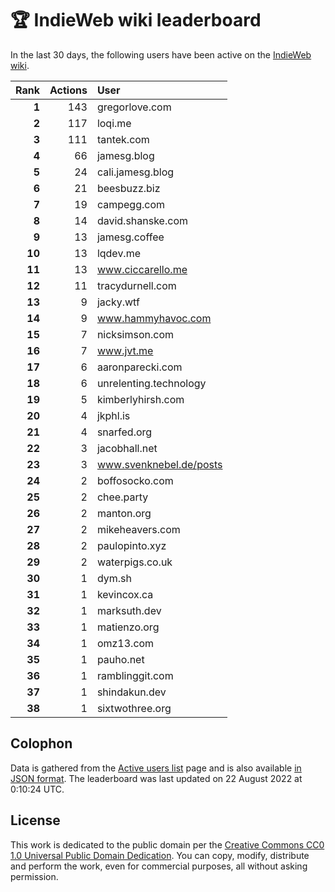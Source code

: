 # 🏆 IndieWeb wiki leaderboard

In the last 30 days, the following users have been active on the [IndieWeb wiki](https://indieweb.org).

| Rank | Actions | User |
|-----:|--------:|:-----|
| **1** | 143 | gregorlove.com |
| **2** | 117 | loqi.me |
| **3** | 111 | tantek.com |
| **4** | 66 | jamesg.blog |
| **5** | 24 | cali.jamesg.blog |
| **6** | 21 | beesbuzz.biz |
| **7** | 19 | campegg.com |
| **8** | 14 | david.shanske.com |
| **9** | 13 | jamesg.coffee |
| **10** | 13 | lqdev.me |
| **11** | 13 | www.ciccarello.me |
| **12** | 11 | tracydurnell.com |
| **13** | 9 | jacky.wtf |
| **14** | 9 | www.hammyhavoc.com |
| **15** | 7 | nicksimson.com |
| **16** | 7 | www.jvt.me |
| **17** | 6 | aaronparecki.com |
| **18** | 6 | unrelenting.technology |
| **19** | 5 | kimberlyhirsh.com |
| **20** | 4 | jkphl.is |
| **21** | 4 | snarfed.org |
| **22** | 3 | jacobhall.net |
| **23** | 3 | www.svenknebel.de/posts |
| **24** | 2 | boffosocko.com |
| **25** | 2 | chee.party |
| **26** | 2 | manton.org |
| **27** | 2 | mikeheavers.com |
| **28** | 2 | paulopinto.xyz |
| **29** | 2 | waterpigs.co.uk |
| **30** | 1 | dym.sh |
| **31** | 1 | kevincox.ca |
| **32** | 1 | marksuth.dev |
| **33** | 1 | matienzo.org |
| **34** | 1 | omz13.com |
| **35** | 1 | pauho.net |
| **36** | 1 | ramblinggit.com |
| **37** | 1 | shindakun.dev |
| **38** | 1 | sixtwothree.org |


## Colophon

Data is gathered from the [Active users list](https://indieweb.org/Special:ActiveUsers) page and is also available [in JSON format](https://github.com/jgarber623/indieweb-wiki-leaderboard/blob/main/data/leaderboard.json). The leaderboard was last updated on 22 August 2022 at 0:10:24 UTC.

## License

This work is dedicated to the public domain per the [Creative Commons CC0 1.0 Universal Public Domain Dedication](https://creativecommons.org/publicdomain/zero/1.0/). You can copy, modify, distribute and perform the work, even for commercial purposes, all without asking permission.
